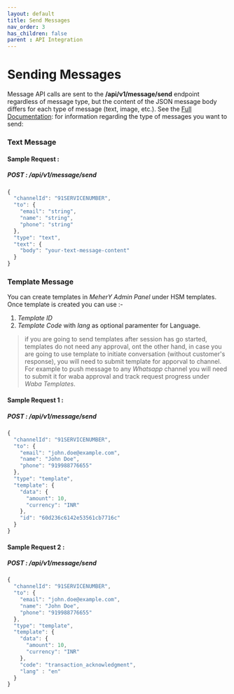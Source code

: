 ```yaml
---
layout: default
title: Send Messages
nav_order: 3
has_children: false
parent : API Integration
---
```

# Sending Messages
Message API calls are sent to the **/api/v1/message/send** endpoint regardless of message type, but the content of the JSON message body differs for each type of message (text, image, etc.). See the [Full Documentation](/server-xms/public2/index.html?shell#send-message): for information regarding the type of messages you want to send:

### Text Message
#### Sample Request : 
##### POST : /api/v1/message/send
```javascript
{
  "channelId": "91SERVICENUMBER",
  "to": {
    "email": "string",
    "name": "string",
    "phone": "string"
  },
  "type": "text",
  "text": {
    "body": "your-text-message-content"
  }
}
```

### Template Message
You can create templates in *MeherY Admin Panel* under HSM templates. Once template is created you can use :-  
  1. _Template ID_ 
  2. _Template Code_ with _lang_ as optional paramenter for Language.

> if you are going to send templates after session has go started, templates do not need any approval, ont the other hand, in case you are going to use template to initiate conversation (without customer's response), you will need to submit template for apporval to channel. For example to push message to any _Whatsapp_ channel you will need to submit it for waba approval and track request progress under _Waba Templates_.

#### Sample Request 1 : 
##### POST : /api/v1/message/send
```javascript
{
  "channelId": "91SERVICENUMBER",
  "to": {
    "email": "john.doe@example.com",
    "name": "John Doe",
    "phone": "919988776655"
  },
  "type": "template",
  "template": {
    "data": {
      "amount": 10,
      "currency": "INR"
    },
    "id": "60d236c6142e53561cb7716c"
  }
}
```
#### Sample Request 2 : 
##### POST : /api/v1/message/send
```javascript
{
  "channelId": "91SERVICENUMBER",
  "to": {
    "email": "john.doe@example.com",
    "name": "John Doe",
    "phone": "919988776655"
  },
  "type": "template",
  "template": {
    "data": {
      "amount": 10,
      "currency": "INR"
    },
    "code": "transaction_acknowledgment",
    "lang" : "en"
  }
}
```



